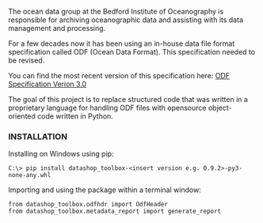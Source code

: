 The ocean data group at the Bedford Institute of Oceanography is responsible for archiving oceanographic data and assisting with its data management and processing.

For a few decades now it has been using an in-house data file format specification called ODF (Ocean Data Format). 
This specification needed to be revised. 

You can find the most recent version of this specification here: [ODF Specification Verion 3.0](./ODF_File_Specification.md)

The goal of this project is to replace structured code that was written in a proprietary language for handling ODF files with opensource object-oriented code written in Python.

### INSTALLATION

Installing on Windows using pip:

    C:\> pip install datashop_toolbox-<insert version e.g. 0.9.2>-py3-none-any.whl

Importing and using the package within a terminal window:

    from datashop_toolbox.odfhdr import OdfHeader
    from datashop_toolbox.metadata_report import generate_report

